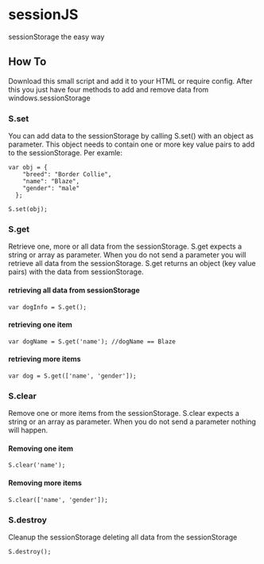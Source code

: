 # sessionJS
sessionStorage the easy way

## How To
Download this small script and add it to your HTML or require config.
After this you just have four methods to add and remove data from windows.sessionStorage

### S.set
You can add data to the sessionStorage by calling S.set() with an object as parameter.
This object needs to contain one or more key value pairs to add to the sessionStorage. 
Per examle:

```
var obj = { 
    "breed": "Border Collie",
    "name": "Blaze",
    "gender": "male"
  };
  
S.set(obj);
```

### S.get
Retrieve one, more or all data from the sessionStorage.
S.get expects a string or array as parameter. When you do not send a parameter you will retrieve all data from the sessionStorage. S.get returns an object (key value pairs) with the data from sessionStorage.

#### retrieving all data from sessionStorage
``` 
var dogInfo = S.get(); 
```

#### retrieving one item
```
var dogName = S.get('name'); //dogName == Blaze
```

#### retrieving more items
```
var dog = S.get(['name', 'gender']);
```

### S.clear
Remove one or more items from the sessionStorage.
S.clear expects a string or an array as parameter. When you do not send a parameter nothing will happen.

#### Removing one item
``` 
S.clear('name');
```

#### Removing more items
```
S.clear(['name', 'gender']);
```

### S.destroy
Cleanup the sessionStorage deleting all data from the sessionStorage

```
S.destroy();
```


